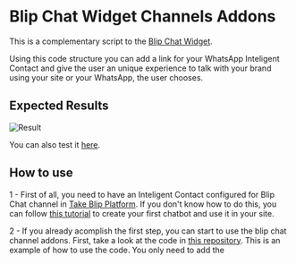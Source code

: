 # Blip Chat Widget Channels Addons

This is a complementary script to the [Blip Chat Widget](https://github.com/takenet/blip-chat-widget "Take Blip Chat Repository"). 

Using this code structure you can add a link for your WhatsApp Inteligent Contact and give the user an unique experience to talk with your brand using your site or your WhatsApp, the user chooses. 

## Expected Results

![Result](https://s3-sa-east-1.amazonaws.com/i.imgtake.takenet.com.br/iyexgr0n5l/iyexgr0n5l.gif)

You can also test it [here](https://cranky-wilson-c37fcb.netlify.app/).

## How to use

1 - First of all, you need to have an Inteligent Contact configured for Blip Chat channel in [Take Blip Platform](https://portal.blip.ai/ "Create your inteligent contact here"). If you don't know how to do this, you can follow [this tutorial](https://help.blip.ai/hc/pt-br/articles/360059366993-Como-adicionar-um-bot-em-um-site-utilizando-o-Blip-Chat- "Como adicionar um bot em um site utilizando o Blip Chat?") to create your first chatbot and use it in your site. 

2 - If you already acomplish the first step, you can start to use the blip chat channel addons. First, take a look at the code in [this repository](https://github.com/matheus-almeida-rosa/blip-chat-widget-channels/blob/master/index.html "blip-chat-widget-channels"). This is an example of how to use the code. You only need to add the **<style>** tag, the **<div class="channels-container" id="channels-container">** and the **<script>** tags to your website. Below you'll see how to add them and configure its dependencies. 

### Style tags

The beaty of the Blip Chat Widget Channels Addons is given by its styles. So you must copy the style of the example to your website in order to use it. You also must have some attention points:

* Make sure you added the styles in your website. It is not a problem to add it in another file, since you know what you are doing :) 
* Make sure your website styles does not match the style names of the styles that you're copying. If you change this, remember to update all its references in the rest of the code. 
* Replace the **background-color** field for parent (The first button that open the other channels), whatsapp (The button that redirects to whatsapp) and blipchat (The blip chat default behavior).

The image below shows the main items involved in this step

![Styles](https://s3-sa-east-1.amazonaws.com/i.imgtake.takenet.com.br/iecjruie5l/iecjruie5l.jpg)

### HTML

To add the new components, you just need to add the **<div class="channels-container" id="channels-container">** to your HTML, in order to show the new buttons. So, add it to your website. You do not need to change anything here. See the target content below.

![HTML Content](https://s3-sa-east-1.amazonaws.com/i.imgtake.takenet.com.br/iirwtm62cw/iirwtm62cw.jpg)

### Scripts

Now, all you need to do is copy the scripts and replace some references.

1 - Blip Chat Scripts

Here, you just need to worry about your access key. Copy all the block, like the image below.

![Blip Chat Scripts](https://s3-sa-east-1.amazonaws.com/i.imgtake.takenet.com.br/ifxpnwzihw/ifxpnwzihw.jpg)

2 - WhatsApp Scripts

In this step, you need to replace the **phoneNumber** (The number of your WhatsApp Business Account) and the **text** that you want users to send.

![WhatsApp Scripts](https://s3-sa-east-1.amazonaws.com/i.imgtake.takenet.com.br/ipe914lsw7/ipe914lsw7.jpg)


3 - Parent Scripts

Here you do not need to worry about replaces. Only copy all the Parent Scripts block :)

![Parent Scripts](https://s3-sa-east-1.amazonaws.com/i.imgtake.takenet.com.br/itqczusqyx/itqczusqyx.jpg)

## That is it!!!

If you have any doubts or dificulties, ask a question in [Take Blip Forum](https://forum.blip.ai/). 

Ir you find any bugs, problems or improvements, you can contribute with this project making a [Pull Request](https://github.com/matheus-almeida-rosa/blip-chat-widget-channels/pulls) or opening an [issue](https://github.com/matheus-almeida-rosa/blip-chat-widget-channels/issues).

Have a good code!